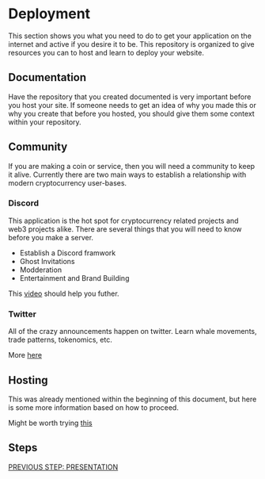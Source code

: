 # Deployment
This section shows you what you need to do to get your application on the internet and active if you desire it to be. This repository is organized to give resources you can to host and learn to deploy your website.

## Documentation

Have the repository that you created documented is very important before you host your site. If someone needs to get an idea of why you made this or why you create that before you hosted, you should give them some context within your repository.

## Community

If you are making a coin or service, then you will need a community to keep it alive. Currently there are two main ways to establish a relationship with modern cryptocurrency user-bases. 

### Discord
This application is the hot spot for cryptocurrency related projects and web3 projects alike. There are several things that you will need to know before you make a server.

* Establish a Discord framwork
* Ghost Invitations
* Modderation
* Entertainment and Brand Building

This [video](https://youtu.be/vWxRkNsZY6U) should help you futher. 

### Twitter

All of the crazy announcements happen on twitter. Learn whale movements, trade patterns, tokenomics, etc.

More [here](https://youtu.be/bShLx11OhMA)


## Hosting

This was already mentioned within the beginning of this document, but here is some more information based on how to proceed.

Might be worth trying [this](https://www.netlify.com)

## Steps
[PREVIOUS STEP: PRESENTATION](https://github.com/SageJames/Web3-Hub/tree/main/Pipeline/Presentation)



